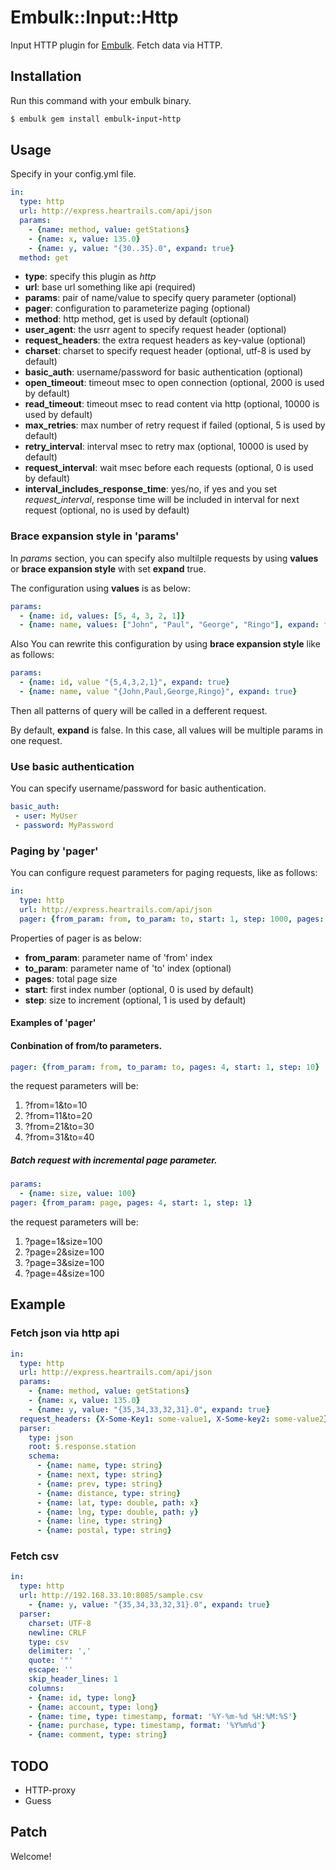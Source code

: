 # Embulk::Input::Http

Input HTTP plugin for [Embulk](https://github.com/embulk/embulk).
Fetch data via HTTP.


## Installation

Run this command with your embulk binary.

```ruby
$ embulk gem install embulk-input-http
```

## Usage

Specify in your config.yml file.

```yaml
in:
  type: http
  url: http://express.heartrails.com/api/json
  params:
    - {name: method, value: getStations}
    - {name: x, value: 135.0}
    - {name: y, value: "{30..35}.0", expand: true}
  method: get
```

- **type**: specify this plugin as *http*
- **url**: base url something like api (required)
- **params**: pair of name/value to specify query parameter (optional)
- **pager**: configuration to parameterize paging (optional)
- **method**: http method, get is used by default (optional)
- **user_agent**: the usrr agent to specify request header (optional)
- **request_headers**: the extra request headers as key-value (optional)
- **charset**: charset to specify request header (optional, utf-8 is used by default)
- **basic_auth**: username/password for basic authentication (optional)
- **open_timeout**: timeout msec to open connection (optional, 2000 is used by default)
- **read_timeout**: timeout msec to read content via http (optional, 10000 is used by default)
- **max_retries**: max number of retry request if failed (optional, 5 is used by default)
- **retry_interval**: interval msec to retry max (optional, 10000 is used by default)
- **request_interval**: wait msec before each requests (optional, 0 is used by default)
- **interval\_includes\_response\_time**: yes/no, if yes and you set *request_interval*, response time will be included in interval for next request (optional, no is used by default)

### Brace expansion style in 'params'

In *params* section, you can specify also multilple requests by using **values** or **brace expansion style** with set **expand** true.

The configuration using **values** is as below:

```yaml
params:
  - {name: id, values: [5, 4, 3, 2, 1]}
  - {name: name, values: ["John", "Paul", "George", "Ringo"], expand: true}
```

Also You can rewrite this configuration by using **brace expansion style** like as follows:


```yaml
params:
  - {name: id, value "{5,4,3,2,1}", expand: true}
  - {name: name, value "{John,Paul,George,Ringo}", expand: true}
```

Then all patterns of query will be called in a defferent request.

By default, **expand** is false. In this case, all values will be multiple params in one request.

### Use basic authentication

You can specify username/password for basic authentication.

```yaml
basic_auth:
 - user: MyUser
 - password: MyPassword
```

### Paging by 'pager'

You can configure request parameters for paging requests, like as follows:

```yaml
in:
  type: http
  url: http://express.heartrails.com/api/json
  pager: {from_param: from, to_param: to, start: 1, step: 1000, pages: 10}
```

Properties of pager is as below:

- **from_param**: parameter name of 'from' index
- **to_param**: parameter name of 'to' index (optional)
- **pages**: total page size
- **start**: first index number (optional, 0 is used by default)
- **step**: size to increment (optional, 1 is used by default)

#### Examples of 'pager'

#### Conbination of from/to parameters.

```yaml
pager: {from_param: from, to_param: to, pages: 4, start: 1, step: 10}
```

the request parameters will be:

1. ?from=1&to=10
2. ?from=11&to=20
3. ?from=21&to=30
4. ?from=31&to=40


##### Batch request with incremental page parameter.

```yaml
params:
  - {name: size, value: 100}
pager: {from_param: page, pages: 4, start: 1, step: 1}
```

the request parameters will be:

1. ?page=1&size=100
2. ?page=2&size=100
3. ?page=3&size=100
4. ?page=4&size=100


## Example

### Fetch json via http api

```yaml
in:
  type: http
  url: http://express.heartrails.com/api/json
  params:
    - {name: method, value: getStations}
    - {name: x, value: 135.0}
    - {name: y, value: "{35,34,33,32,31}.0", expand: true}
  request_headers: {X-Some-Key1: some-value1, X-Some-key2: some-value2}
  parser:
    type: json
    root: $.response.station
    schema:
      - {name: name, type: string}
      - {name: next, type: string}
      - {name: prev, type: string}
      - {name: distance, type: string}
      - {name: lat, type: double, path: x}
      - {name: lng, type: double, path: y}
      - {name: line, type: string}
      - {name: postal, type: string}
```

### Fetch csv

```yaml
in:
  type: http
  url: http://192.168.33.10:8085/sample.csv
    - {name: y, value: "{35,34,33,32,31}.0", expand: true}
  parser:
    charset: UTF-8
    newline: CRLF
    type: csv
    delimiter: ','
    quote: '"'
    escape: ''
    skip_header_lines: 1
    columns:
    - {name: id, type: long}
    - {name: account, type: long}
    - {name: time, type: timestamp, format: '%Y-%m-%d %H:%M:%S'}
    - {name: purchase, type: timestamp, format: '%Y%m%d'}
    - {name: comment, type: string}
```

## TODO
- HTTP-proxy
- Guess

## Patch

Welcome!
